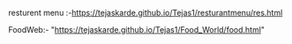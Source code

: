 resturent menu :-https://tejaskarde.github.io/Tejas1/resturantmenu/res.html

FoodWeb:- "https://tejaskarde.github.io/Tejas1/Food_World/food.html"
